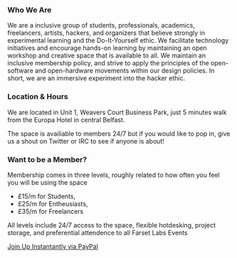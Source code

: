 ### Who We Are
We are a inclusive group of students, professionals, academics, freelancers, artists, hackers, and organizers that believe strongly in experimental learning and the Do-It-Yourself ethic. We facilitate technology initiatives and encourage hands-on learning by maintaining an open workshop and creative space that is available to all. We maintain an inclusive membership policy, and strive to apply the principles of the open-software and open-hardware movements within our design policies. In short, we are an immersive experiment into the hacker ethic.

### Location &amp; Hours
We are located in Unit 1, Weavers Court Business Park, just 5 minutes walk from the Europa Hotel in central Belfast.

The space is availiable to members 24/7 but if you would like to pop in, give us a shout on Twitter or IRC to see if anyone is about!

### Want to be a Member?
Membership comes in three levels, roughly related to how often you feel you will be using the space
* £15/m for Students,
* £25/m for Entheusiasts,
* £35/m for Freelancers

All levels include 24/7 access to the space, flexible hotdesking, project storage, and preferential attendence to all Farset Labs Events

[Join Up Instantantly via PayPal](http://farsetlabs.org.uk/blog/membership/)
